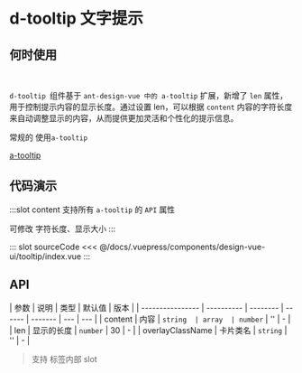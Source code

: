 # d-tooltip 文字提示

## 何时使用

<br/>

`d-tooltip `组件基于 `ant-design-vue 中的 a-tooltip` 扩展，新增了 `len` 属性，用于控制提示内容的显示长度。通过设置 len，可以根据 `content` 内容的字符长度来自动调整显示的内容，从而提供更加灵活和个性化的提示信息。

常规的 使用`a-tooltip`

[a-tooltip](https://1x.antdv.com/components/tooltip-cn/)

## 代码演示

<tag text="基本">
<design-vue-ui-tooltip-index />

:::slot content
支持所有 `a-tooltip` 的 `API` 属性

可修改 字符长度、显示大小
:::

::: slot sourceCode
<<< @/docs/.vuepress/components/design-vue-ui/tooltip/index.vue
:::

</tag>

## API

| 参数             | 说明       | 类型     | 默认值 | 版本    |
| ---------------- | ---------- | -------- | ------ | ------- | --- | --- |
| content          | 内容       | `string  | array  | number` | ''  | -   |
| len              | 显示的长度 | `number` | 30     | -       |
| overlayClassName | 卡片类名   | `string` | ''     | -       |

> 支持 标签内部 slot

